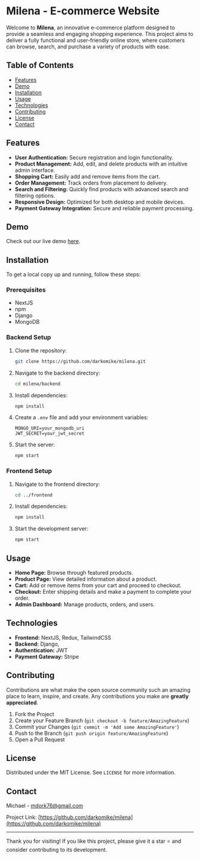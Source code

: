 # Milena - E-commerce Website

Welcome to **Milena**, an innovative e-commerce platform designed to provide a seamless and engaging shopping experience. This project aims to deliver a fully functional and user-friendly online store, where customers can browse, search, and purchase a variety of products with ease.

## Table of Contents

- [Features](#features)
- [Demo](#demo)
- [Installation](#installation)
- [Usage](#usage)
- [Technologies](#technologies)
- [Contributing](#contributing)
- [License](#license)
- [Contact](#contact)

## Features

- **User Authentication:** Secure registration and login functionality.
- **Product Management:** Add, edit, and delete products with an intuitive admin interface.
- **Shopping Cart:** Easily add and remove items from the cart.
- **Order Management:** Track orders from placement to delivery.
- **Search and Filtering:** Quickly find products with advanced search and filtering options.
- **Responsive Design:** Optimized for both desktop and mobile devices.
- **Payment Gateway Integration:** Secure and reliable payment processing.

## Demo

Check out our live demo [here](https://milena-mart.vercel.app/).

## Installation

To get a local copy up and running, follow these steps:

### Prerequisites

- NextJS
- npm
- Django
- MongoDB

### Backend Setup

1. Clone the repository:
    ```sh
    git clone https://github.com/darkomike/milena.git
    ```
2. Navigate to the backend directory:
    ```sh
    cd milena/backend
    ```
3. Install dependencies:
    ```sh
    npm install
    ```
4. Create a `.env` file and add your environment variables:
    ```env
    MONGO_URI=your_mongodb_uri
    JWT_SECRET=your_jwt_secret
    ```

5. Start the server:
    ```sh
    npm start
    ```

### Frontend Setup

1. Navigate to the frontend directory:
    ```sh
    cd ../frontend
    ```
2. Install dependencies:
    ```sh
    npm install
    ```
3. Start the development server:
    ```sh
    npm start
    ```

## Usage

- **Home Page:** Browse through featured products.
- **Product Page:** View detailed information about a product.
- **Cart:** Add or remove items from your cart and proceed to checkout.
- **Checkout:** Enter shipping details and make a payment to complete your order.
- **Admin Dashboard:** Manage products, orders, and users.

## Technologies

- **Frontend:** NextJS, Redux, TailwindCSS
- **Backend:** Django, 
- **Authentication:** JWT
- **Payment Gateway:** Stripe

## Contributing

Contributions are what make the open source community such an amazing place to learn, inspire, and create. Any contributions you make are **greatly appreciated**.

1. Fork the Project
2. Create your Feature Branch (`git checkout -b feature/AmazingFeature`)
3. Commit your Changes (`git commit -m 'Add some AmazingFeature'`)
4. Push to the Branch (`git push origin feature/AmazingFeature`)
5. Open a Pull Request

## License

Distributed under the MIT License. See `LICENSE` for more information.

## Contact

Michael - [mdork76@gmail.com](mailto:mdork76@gmail.com)

Project Link: [https://github.com/darkomike/milena](https://github.com/darkomike/milena)

---

Thank you for visiting! If you like this project, please give it a star ⭐ and consider contributing to its development.
